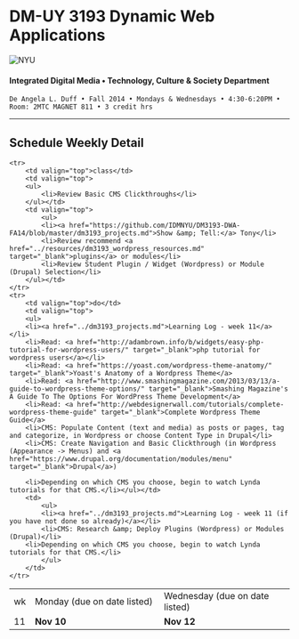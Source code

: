 # DM-UY 3193 Dynamic Web Applications

![NYU](http://ws2.polishedsolid.com/de/nyu_soe_logo.png)
#### Integrated Digital Media • Technology, Culture & Society Department

    De Angela L. Duff • Fall 2014 • Mondays & Wednesdays • 4:30-6:20PM • Room: 2MTC MAGNET 811 • 3 credit hrs

---

## Schedule Weekly Detail

<table>
<tr>
<td>wk</td>
<td>Monday (due on date listed)</td>
<td>Wednesday (due on date listed)</td>
</tr>
<!-- dates -->
    <tr>
        <td valign="top" width="4%">11</td>
        <td valign="top" width="48%"><strong>Nov 10</strong></td>
        <td valign="top" width="48%"><strong>Nov 12</strong></td>
    </tr>

    <tr>
        <td valign="top">class</td>
        <td valign="top">
        <ul>
            <li>Review Basic CMS Clickthroughs</li>
        </ul></td>
        <td valign="top">
            <ul>
            <li><a href="https://github.com/IDMNYU/DM3193-DWA-FA14/blob/master/dm3193_projects.md">Show &amp; Tell:</a> Tony</li>
            <li>Review recommend <a href="../resources/dm3193_wordpress_resources.md" target="_blank">plugins</a> or modules</li>
            <li>Review Student Plugin / Widget (Wordpress) or Module (Drupal) Selection</li>
        </ul></td>
    </tr>
    <tr>
        <td valign="top">do</td>
        <td valign="top">
        <ul>
        <li><a href="../dm3193_projects.md">Learning Log - week 11</a></li>
        <li>Read: <a href="http://adambrown.info/b/widgets/easy-php-tutorial-for-wordpress-users/" target="_blank">php tutorial for wordpress users</a></li>
        <li>Read: <a href="https://yoast.com/wordpress-theme-anatomy/" target="_blank">Yoast's Anatomy of a Wordpress Theme</a>
        <li>Read: <a href="http://www.smashingmagazine.com/2013/03/13/a-guide-to-wordpress-theme-options/" target="_blank">Smashing Magazine's A Guide To The Options For WordPress Theme Development</a>
        <li>Read: <a href="http://webdesignerwall.com/tutorials/complete-wordpress-theme-guide" target="_blank">Complete Wordpress Theme Guide</a>
        <li>CMS: Populate Content (text and media) as posts or pages, tag and categorize, in Wordpress or choose Content Type in Drupal</li>
        <li>CMS: Create Navigation and Basic Clickthrough (in Wordpress (Appearance -> Menus) and <a href="https://www.drupal.org/documentation/modules/menu" target="_blank">Drupal</a>)
        
        <li>Depending on which CMS you choose, begin to watch Lynda tutorials for that CMS.</li></ul></td>
        <td>
            <ul>
            <li><a href="../dm3193_projects.md">Learning Log - week 11 (if you have not done so already)</a></li>   
            <li>CMS: Research &amp; Deploy Plugins (Wordpress) or Modules (Drupal)</li>
        <li>Depending on which CMS you choose, begin to watch Lynda tutorials for that CMS.</li>
            </ul>
        </td>
    </tr>

</table>
